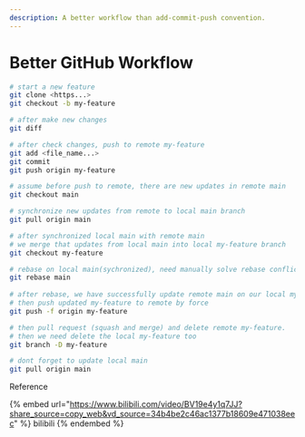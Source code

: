 ```yaml
---
description: A better workflow than add-commit-push convention.
---
```


# Better GitHub Workflow

```bash
# start a new feature 
git clone <https...>
git checkout -b my-feature

# after make new changes
git diff

# after check changes, push to remote my-feature
git add <file_name...>
git commit 
git push origin my-feature

# assume before push to remote, there are new updates in remote main
git checkout main

# synchronize new updates from remote to local main branch
git pull origin main

# after synchronized local main with remote main
# we merge that updates from local main into local my-feature branch
git checkout my-feature

# rebase on local main(sychronized), need manually solve rebase conflicts
git rebase main
 
# after rebase, we have successfully update remote main on our local my-feature
# then push updated my-feature to remote by force
git push -f origin my-feature

# then pull request (squash and merge) and delete remote my-feature. 
# then we need delete the local my-feature too
git branch -D my-feature

# dont forget to update local main
git pull origin main
```

Reference&#x20;

{% embed url="https://www.bilibili.com/video/BV19e4y1q7JJ?share_source=copy_web&vd_source=34b4be2c46ac1377b18609e471038eec" %}
bilibili
{% endembed %}

